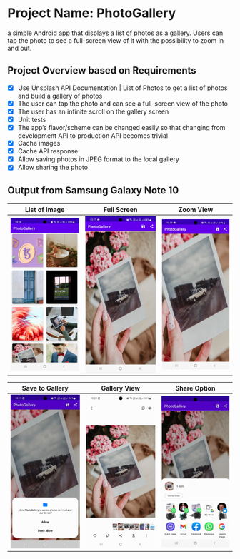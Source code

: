 # Project Name: PhotoGallery
a simple Android app that displays a list of photos as a gallery. Users can tap the photo to see a full-screen view of it with the possibility to zoom in and out.

## Project Overview based on Requirements
- [x] Use Unsplash API Documentation | List of Photos to get a list of photos and build a
  gallery of photos
- [x] The user can tap the photo and can see a full-screen view of the photo
- [x] The user has an infinite scroll on the gallery screen
- [x] Unit tests
- [x] The app’s flavor/scheme can be changed easily so that changing from development API
  to production API becomes trivial
- [x] Cache images
- [x] Cache API response
- [x] Allow saving photos in JPEG format to the local gallery
- [x] Allow sharing the photo

## Output from Samsung Galaxy Note 10
List of Image             |  Full Screen          |  Zoom View
:-------------------------:|:-------------------------:|:-------------------------:
![Gallery](https://github.com/anjandebnath/PhotoGallery/blob/main/ScreenShot/Screenshot_20220604-221646_PhotoGallery.jpg)  |  ![Detail](https://github.com/anjandebnath/PhotoGallery/blob/main/ScreenShot/Screenshot_20220604-221724_PhotoGallery.jpg) |  ![Zoom](https://github.com/anjandebnath/PhotoGallery/blob/main/ScreenShot/Screenshot_20220604-221730_PhotoGallery.jpg)

Save to Gallery             |  Gallery View          |  Share Option
:-------------------------:|:-------------------------:|:-------------------------:
![Gallery](https://github.com/anjandebnath/PhotoGallery/blob/main/ScreenShot/Screenshot_20220604-221746_Permission%20controller.jpg)  |  ![Detail](https://github.com/anjandebnath/PhotoGallery/blob/main/ScreenShot/Screenshot_20220604-222213_Gallery.jpg) |  ![Share](https://github.com/anjandebnath/PhotoGallery/blob/main/ScreenShot/Screenshot_20220604-221824_Android%20System.jpg)

